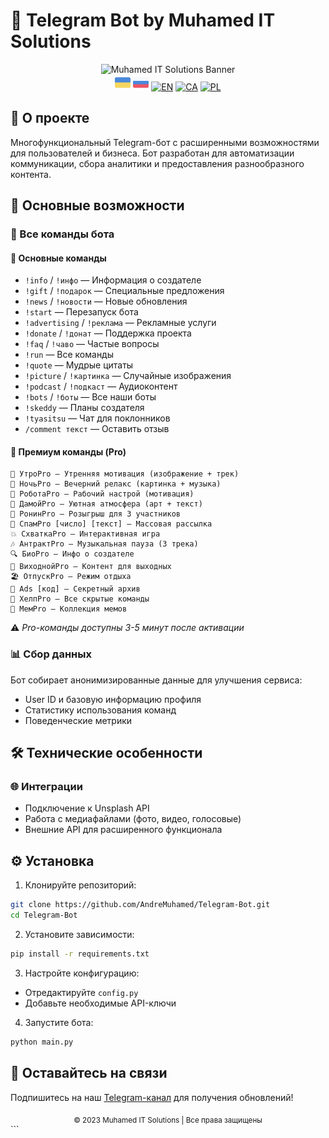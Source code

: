 # 🤖 Telegram Bot by Muhamed IT Solutions

<div align="center">
  <img src="https://github.com/AndreMuhamed/Muhamed_Pro-Suite/blob/main/Plug-photo/%D0%A8%D0%B0%D0%B1%D0%BA%D0%B0%D0%9C%D1%83%D1%85%D0%B0%D0%BC%D0%B5%D0%B4%D0%B0copyUA.jpg?raw=true" alt="Muhamed IT Solutions Banner" width="600">
  
  <div>
    <a href="https://github.com/AndreMuhamed/Muhamed_OneDrive/blob/main/README.md"><img src="https://github.com/AndreMuhamed/Muhamed_OneDrive/blob/main/Language/298489_ukraine_ukraine.png?raw=true" alt="UA" width="25"></a>
    <a href="https://github.com/AndreMuhamed/Muhamed_OneDrive/blob/main/README_Russia.md"><img src="https://github.com/AndreMuhamed/Muhamed_OneDrive/blob/main/Language/298434_russia_russia.png?raw=true" alt="RU" width="25"></a>
    <a href="https://github.com/AndreMuhamed/Muhamed_OneDrive/blob/main/README_English.md"><img src="https://github.com/AndreMuhamed/Muhamed_Pro-Suite/blob/main/Language/298478_kingdom_united_kingdom_united.png?raw=true" alt="EN" width="25"></a>
    <a href="https://github.com/AndreMuhamed/Muhamed_OneDrive/blob/main/README_Canadian.md"><img src="https://github.com/AndreMuhamed/Muhamed_Pro-Suite/blob/main/Language/298562_canada_canada.png?raw=true" alt="CA" width="25"></a>
    <a href="https://github.com/AndreMuhamed/Muhamed_OneDrive/blob/main/README_Polish.md"><img src="https://github.com/AndreMuhamed/Muhamed_Pro-Suite/blob/main/Language/298479_poland_poland.png?raw=true" alt="PL" width="25"></a>
  </div>
</div>

## 🚀 О проекте

Многофункциональный Telegram-бот с расширенными возможностями для пользователей и бизнеса. Бот разработан для автоматизации коммуникации, сбора аналитики и предоставления разнообразного контента.

## 🌟 Основные возможности

### 🔧 Все команды бота

#### 📌 Основные команды
- `!info` / `!инфо` — Информация о создателе
- `!gift` / `!подарок` — Специальные предложения
- `!news` / `!новости` — Новые обновления
- `!start` — Перезапуск бота
- `!advertising` / `!реклама` — Рекламные услуги
- `!donate` / `!донат` — Поддержка проекта
- `!faq` / `!чаво` — Частые вопросы
- `!run` — Все команды
- `!quote` — Мудрые цитаты
- `!picture` / `!картинка` — Случайные изображения
- `!podcast` / `!подкаст` — Аудиоконтент
- `!bots` / `!боты` — Все наши боты
- `!skeddy` — Планы создателя
- `!tyasitsu` — Чат для поклонников
- `/comment текст` — Оставить отзыв

#### 💎 Премиум команды (Pro)
```
🌅 УтроPro — Утренняя мотивация (изображение + трек)
🌙 НочьPro — Вечерний релакс (картинка + музыка)
💪 РоботаPro — Рабочий настрой (мотивация)
🏡 ДамойPro — Уютная атмосфера (арт + текст)
🎲 РонинPro — Розыгрыш для 3 участников
💬 СпамPro [число] [текст] — Массовая рассылка
💥 СхваткаPro — Интерактивная игра
🎶 АнтрактPro — Музыкальная пауза (3 трека)
🔍 БиоPro — Инфо о создателе
🌴 ВиходнойPro — Контент для выходных
🏖️ ОтпускPro — Режим отдыха
🔐 Ads [код] — Секретный архив
📜 ХелпPro — Все скрытые команды
🤣 МемPro — Коллекция мемов
```

⚠️ *Pro-команды доступны 3-5 минут после активации*

### 📊 Сбор данных
Бот собирает анонимизированные данные для улучшения сервиса:
- User ID и базовую информацию профиля
- Статистику использования команд
- Поведенческие метрики

## 🛠 Технические особенности

### 🌐 Интеграции
- Подключение к Unsplash API
- Работа с медиафайлами (фото, видео, голосовые)
- Внешние API для расширенного функционала

## ⚙️ Установка

1. Клонируйте репозиторий:
```bash
git clone https://github.com/AndreMuhamed/Telegram-Bot.git
cd Telegram-Bot
```

2. Установите зависимости:
```bash
pip install -r requirements.txt
```

3. Настройте конфигурацию:
- Отредактируйте `config.py`
- Добавьте необходимые API-ключи

4. Запустите бота:
```bash
python main.py
```

## 📢 Оставайтесь на связи
Подпишитесь на наш [Telegram-канал](https://t.me/andremuhamedd) для получения обновлений!

<div align="center">
  <sub>© 2023 Muhamed IT Solutions | Все права защищены</sub>
</div>
```